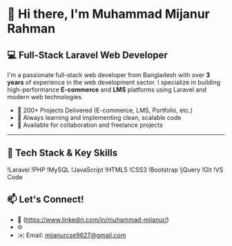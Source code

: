 # 👋 Hi there, I'm Muhammad Mijanur Rahman

## 💻 Full-Stack Laravel Web Developer

I'm a passionate full-stack web developer from Bangladesh with over **3 years** of experience in the web development sector. I specialize in building high-performance **E-commerce** and **LMS** platforms using Laravel and modern web technologies.

- 🚀 200+ Projects Delivered (E-commerce, LMS, Portfolio, etc.)
- 🧠 Always learning and implementing clean, scalable code
- 🤝 Available for collaboration and freelance projects

---

## 🔧 Tech Stack & Key Skills

!Laravel
!PHP
!MySQL
!JavaScript
!HTML5
!CSS3
!Bootstrap
!jQuery
!Git
!VS Code


## 📫 Let's Connect!
- 💼 (https://www.linkedin.com/in/muhammad-mijanur/)
- 🌐
- ✉️ Email: mijanurcse9627@gmail.com


